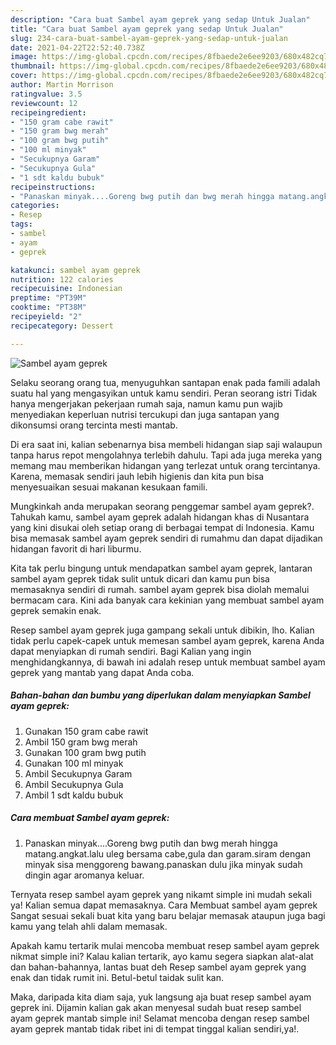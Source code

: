 ```yaml
---
description: "Cara buat Sambel ayam geprek yang sedap Untuk Jualan"
title: "Cara buat Sambel ayam geprek yang sedap Untuk Jualan"
slug: 234-cara-buat-sambel-ayam-geprek-yang-sedap-untuk-jualan
date: 2021-04-22T22:52:40.738Z
image: https://img-global.cpcdn.com/recipes/8fbaede2e6ee9203/680x482cq70/sambel-ayam-geprek-foto-resep-utama.jpg
thumbnail: https://img-global.cpcdn.com/recipes/8fbaede2e6ee9203/680x482cq70/sambel-ayam-geprek-foto-resep-utama.jpg
cover: https://img-global.cpcdn.com/recipes/8fbaede2e6ee9203/680x482cq70/sambel-ayam-geprek-foto-resep-utama.jpg
author: Martin Morrison
ratingvalue: 3.5
reviewcount: 12
recipeingredient:
- "150 gram cabe rawit"
- "150 gram bwg merah"
- "100 gram bwg putih"
- "100 ml minyak"
- "Secukupnya Garam"
- "Secukupnya Gula"
- "1 sdt kaldu bubuk"
recipeinstructions:
- "Panaskan minyak....Goreng bwg putih dan bwg merah hingga matang.angkat.lalu uleg bersama cabe,gula dan garam.siram dengan minyak sisa menggoreng bawang.panaskan dulu jika minyak sudah dingin agar aromanya keluar."
categories:
- Resep
tags:
- sambel
- ayam
- geprek

katakunci: sambel ayam geprek 
nutrition: 122 calories
recipecuisine: Indonesian
preptime: "PT39M"
cooktime: "PT38M"
recipeyield: "2"
recipecategory: Dessert

---
```



![Sambel ayam geprek](https://img-global.cpcdn.com/recipes/8fbaede2e6ee9203/680x482cq70/sambel-ayam-geprek-foto-resep-utama.jpg)

Selaku seorang orang tua, menyuguhkan santapan enak pada famili adalah suatu hal yang mengasyikan untuk kamu sendiri. Peran seorang istri Tidak hanya mengerjakan pekerjaan rumah saja, namun kamu pun wajib menyediakan keperluan nutrisi tercukupi dan juga santapan yang dikonsumsi orang tercinta mesti mantab.

Di era  saat ini, kalian sebenarnya bisa membeli hidangan siap saji walaupun tanpa harus repot mengolahnya terlebih dahulu. Tapi ada juga mereka yang memang mau memberikan hidangan yang terlezat untuk orang tercintanya. Karena, memasak sendiri jauh lebih higienis dan kita pun bisa menyesuaikan sesuai makanan kesukaan famili. 



Mungkinkah anda merupakan seorang penggemar sambel ayam geprek?. Tahukah kamu, sambel ayam geprek adalah hidangan khas di Nusantara yang kini disukai oleh setiap orang di berbagai tempat di Indonesia. Kamu bisa memasak sambel ayam geprek sendiri di rumahmu dan dapat dijadikan hidangan favorit di hari liburmu.

Kita tak perlu bingung untuk mendapatkan sambel ayam geprek, lantaran sambel ayam geprek tidak sulit untuk dicari dan kamu pun bisa memasaknya sendiri di rumah. sambel ayam geprek bisa diolah memalui bermacam cara. Kini ada banyak cara kekinian yang membuat sambel ayam geprek semakin enak.

Resep sambel ayam geprek juga gampang sekali untuk dibikin, lho. Kalian tidak perlu capek-capek untuk memesan sambel ayam geprek, karena Anda dapat menyiapkan di rumah sendiri. Bagi Kalian yang ingin menghidangkannya, di bawah ini adalah resep untuk membuat sambel ayam geprek yang mantab yang dapat Anda coba.

<!--inarticleads1-->

##### Bahan-bahan dan bumbu yang diperlukan dalam menyiapkan Sambel ayam geprek:

1. Gunakan 150 gram cabe rawit
1. Ambil 150 gram bwg merah
1. Gunakan 100 gram bwg putih
1. Gunakan 100 ml minyak
1. Ambil Secukupnya Garam
1. Ambil Secukupnya Gula
1. Ambil 1 sdt kaldu bubuk




<!--inarticleads2-->

##### Cara membuat Sambel ayam geprek:

1. Panaskan minyak....Goreng bwg putih dan bwg merah hingga matang.angkat.lalu uleg bersama cabe,gula dan garam.siram dengan minyak sisa menggoreng bawang.panaskan dulu jika minyak sudah dingin agar aromanya keluar.




Ternyata resep sambel ayam geprek yang nikamt simple ini mudah sekali ya! Kalian semua dapat memasaknya. Cara Membuat sambel ayam geprek Sangat sesuai sekali buat kita yang baru belajar memasak ataupun juga bagi kamu yang telah ahli dalam memasak.

Apakah kamu tertarik mulai mencoba membuat resep sambel ayam geprek nikmat simple ini? Kalau kalian tertarik, ayo kamu segera siapkan alat-alat dan bahan-bahannya, lantas buat deh Resep sambel ayam geprek yang enak dan tidak rumit ini. Betul-betul taidak sulit kan. 

Maka, daripada kita diam saja, yuk langsung aja buat resep sambel ayam geprek ini. Dijamin kalian gak akan menyesal sudah buat resep sambel ayam geprek mantab simple ini! Selamat mencoba dengan resep sambel ayam geprek mantab tidak ribet ini di tempat tinggal kalian sendiri,ya!.

